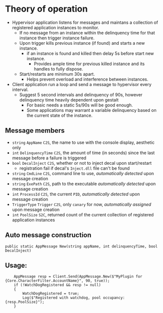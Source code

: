# Theory of operation
* Hypervisor application listens for messages and maintans a collection of registered application instances to monitor.
  * If no message from an instance within the delinquency time for that instance then trigger instance failure.
  * Upon trigger kills previous instance (if found) and starts a new instance.
    * if an instance is found and killed then delay 5s before start new instance.
      * Provides ample time for previous killed instance and its handles to fully dispose.
  * Start/restarts are minimum 30s apart.
    * Helps prevent overload and interference between instances.
* Client application run a loop and send a message to hypervisor every interval.
  * Suggest 5 second intervals and delinquency of 90s, however delinquency time heavily dependent upon gestalt
    * For basic needs a static 5s/90s will be good enough.
    * Some applications may warrant a variable delinquency based on the current state of the instance.  



## Message members
* `string` `AppName` `C2S`, the name to use with the console display, aesthetic only
* `int` `DelinquencyTime` `C2S`, the amount of time (in seconds) since the last message before a failure is triggered
* `bool` `DecalInject` `C2S`, whether or not to inject decal upon start/restart
  * registration fail if decal's `Inject.dll` file can't be found 
* `string` `CmdLine` `C2S`, command line to use, *automatically detected* upon message creation
* `string` `ExePath` `C2S`, path to the executable *automatically detected* upon message creation
* `int` `ProcessId` `C2S`, the current `PID`, *automatically detected* upon message creation
* `TriggerType` `Trigger` `C2S`, only `canary` for now, *automatically assigned* upon message creation
* `int` `PoolSize` `S2C`, returned count of the current collection of registered application instances

## Auto message construction
```CSharp
public static AppMessage New(string appName, int delinquencyTime, bool DecalInject)
```

## Usage:
```CSharp
    AppMessage resp = Client.Send(AppMessage.New($"MyPlugin for {Core.CharacterFilter.AccountName}", 90, true));
    if (!WatchDogRegistered && resp != null)
    {
        WatchDogRegistered = true;
        Log($"Registered with watchdog, pool occupancy: {resp.PoolSize}");
    }
```
